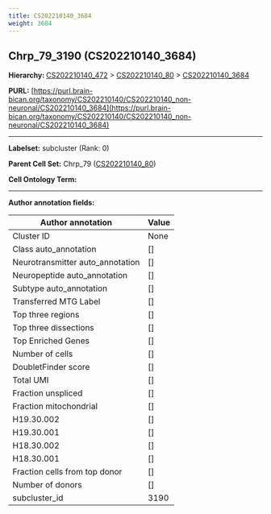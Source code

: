 ```yaml
---
title: CS202210140_3684
weight: 3684
---
```

## Chrp_79_3190 (CS202210140_3684)
<b>Hierarchy: </b>
[CS202210140_472](../CS202210140_472) >
[CS202210140_80](../CS202210140_80) >
[CS202210140_3684](../CS202210140_3684)

**PURL:** [https://purl.brain-bican.org/taxonomy/CS202210140/CS202210140_non-neuronal/CS202210140_3684](https://purl.brain-bican.org/taxonomy/CS202210140/CS202210140_non-neuronal/CS202210140_3684)

---


**Labelset:** subcluster (Rank: 0)

**Parent Cell Set:** Chrp_79 ([CS202210140_80](../CS202210140_80))



**Cell Ontology Term:** 

[MARKER GENES.]: #


---

[TRANSFERRED ANNOTATIONS.]: #


[AUTHOR ANNOTATION FIELDS.]: #


**Author annotation fields:**

| Author annotation | Value |
|-------------------|-------|
|Cluster ID|None|
|Class auto_annotation|[]|
|Neurotransmitter auto_annotation|[]|
|Neuropeptide auto_annotation|[]|
|Subtype auto_annotation|[]|
|Transferred MTG Label|[]|
|Top three regions|[]|
|Top three dissections|[]|
|Top Enriched Genes|[]|
|Number of cells|[]|
|DoubletFinder score|[]|
|Total UMI|[]|
|Fraction unspliced|[]|
|Fraction mitochondrial|[]|
|H19.30.002|[]|
|H19.30.001|[]|
|H18.30.002|[]|
|H18.30.001|[]|
|Fraction cells from top donor|[]|
|Number of donors|[]|
|subcluster_id|3190|
